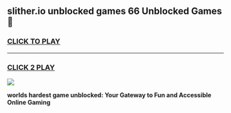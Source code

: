 
## slither.io unblocked games 66 Unblocked Games👋
<h3>
<a href="https://premium.freeplayer.one?title=slither.io_unblocked_games_66&ref=16F">CLICK TO PLAY</a></h3>
<hr>

<h3>
<a href="https://premium.freeplayer.one?title=slither.io_unblocked_games_66&ref=16F">CLICK 2 PLAY</a>
  
</h3>

<a href="https://premium.freeplayer.one?title=slither.io_unblocked_games_66&ref=16F/"><img src="https://clearcache.store/games.png"></a>


**worlds hardest game unblocked: Your Gateway to Fun and Accessible Online Gaming**
